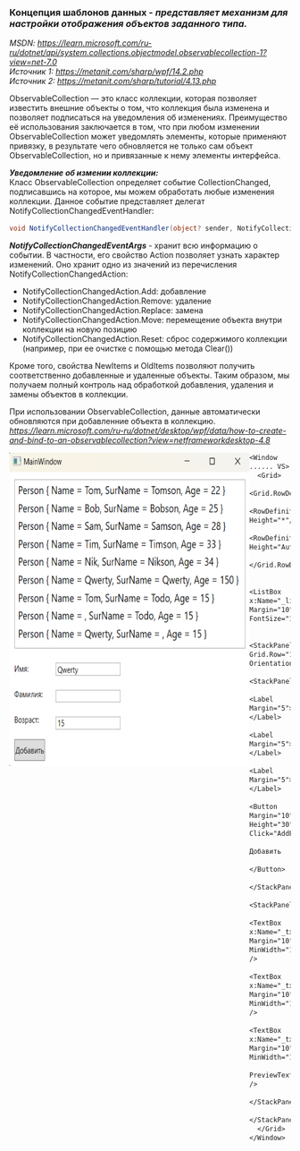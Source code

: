 ### Концепция шаблонов данных - *представляет механизм для настройки отображения объектов заданного типа.* 

*MSDN: https://learn.microsoft.com/ru-ru/dotnet/api/system.collections.objectmodel.observablecollection-1?view=net-7.0* <br>
*Источник 1: https://metanit.com/sharp/wpf/14.2.php* <br>
*Источник 2: https://metanit.com/sharp/tutorial/4.13.php* <br>

ObservableCollection — это класс коллекции, которая позволяет известить внешние объекты о том, что коллекция была изменена и позволяет подписаться на уведомления об изменениях. Преимущество её использования заключается в том, что при любом изменении ObservableCollection может уведомлять элементы, которые применяют привязку, в результате чего обновляется не только сам объект ObservableCollection, но и привязанные к нему элементы интерфейса.

___Уведомление об измении коллекции:___ <br>
Класс ObservableCollection определяет событие CollectionChanged, подписавшись на которое, мы можем обработать любые изменения коллекции. Данное событие представляет делегат NotifyCollectionChangedEventHandler:
~~~C#
void NotifyCollectionChangedEventHandler(object? sender, NotifyCollectionChangedEventArgs e);
~~~

___NotifyCollectionChangedEventArgs___ - хранит всю информацию о событии. В частности, его свойство Action позволяет узнать характер изменений. Оно хранит одно из значений из перечисления NotifyCollectionChangedAction: <br>
* NotifyCollectionChangedAction.Add: добавление
* NotifyCollectionChangedAction.Remove: удаление
* NotifyCollectionChangedAction.Replace: замена
* NotifyCollectionChangedAction.Move: перемещение объекта внутри коллекции на новую позицию
* NotifyCollectionChangedAction.Reset: сброс содержимого коллекции (например, при ее очистке с помощью метода Clear()) <br>

Кроме того, свойства NewItems и OldItems позволяют получить соответственно добавленные и удаленные объекты. Таким образом, мы получаем полный контроль над обработкой добавления, удаления и замены объектов в коллекции. <br>

При использовании ObservableCollection, данные автоматически обновляются при добавленние объекта в коллекцию. <br>
*https://learn.microsoft.com/ru-ru/dotnet/desktop/wpf/data/how-to-create-and-bind-to-an-observablecollection?view=netframeworkdesktop-4.8*

<img src="img/Obser.png" align="left" alt="Пример работы данного кода" width="430" height="560">

~~~XAML
<Window ...... VS>
  <Grid>
    <Grid.RowDefinitions>
        <RowDefinition Height="*"/>
        <RowDefinition Height="Auto"/>
    </Grid.RowDefinitions>

    <ListBox x:Name="_listBox" Margin="10" FontSize="16"/>

    <StackPanel Grid.Row="1" Orientation="Horizontal">
      <StackPanel>
        <Label Margin="5">Имя:</Label>
        <Label Margin="5">Фамилия:</Label>
        <Label Margin="5">Возраст:</Label>
        <Button Margin="10" Height="30" Click="AddPerson_Click">
            Добавить
        </Button>
      </StackPanel>
      <StackPanel>
        <TextBox x:Name="_txtName" Margin="10" MinWidth="120" />
        <TextBox x:Name="_txtSur" Margin="10" MinWidth="120" />
        <TextBox x:Name="_txtAge" Margin="10" MinWidth="120" 
                 PreviewTextInput="_txtAge_PreviewTextInput" />
      </StackPanel>
    </StackPanel>
  </Grid>
</Window>
~~~
